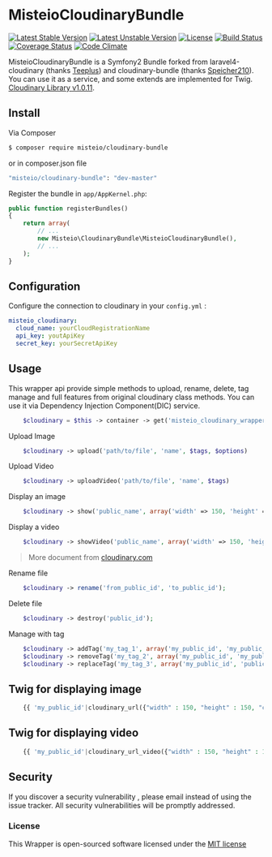 MisteioCloudinaryBundle
=========
[![Latest Stable Version](https://poser.pugx.org/misteio/cloudinary-bundle/v/stable)](https://packagist.org/packages/misteio/cloudinary-bundle)
[![Latest Unstable Version](https://poser.pugx.org/misteio/cloudinary-bundle/v/unstable)](https://packagist.org/packages/misteio/cloudinary-bundle) 
[![License](https://poser.pugx.org/misteio/cloudinary-bundle/license)](https://packagist.org/packages/misteio/cloudinary-bundle)
[![Build Status](https://travis-ci.org/misteio/CloudinaryBundle.svg?branch=master)](https://travis-ci.org/misteio/CloudinaryBundle)
[![Coverage Status](https://codeclimate.com/repos/586d2bd9fa6a943e97001bc5/badges/36b972b7a31123e8d235/coverage.svg)](https://codeclimate.com/repos/586d2bd9fa6a943e97001bc5/coverage)
[![Code Climate](https://codeclimate.com/repos/586d2bd9fa6a943e97001bc5/badges/36b972b7a31123e8d235/gpa.svg)](https://codeclimate.com/repos/586d2bd9fa6a943e97001bc5/feed)

MisteioCloudinaryBundle is a Symfony2 Bundle forked from laravel4-cloudinary (thanks [Teeplus](https://github.com/teepluss/laravel4-cloudinary)) and cloudinary-bundle (thanks [Speicher210](https://github.com/Speicher210/CloudinaryBundle)). You can use it as a service, and some extends are implemented for Twig. 
[Cloudinary Library v1.0.11](http://cloudinary.com/documentation/php_integration).

## Install

Via Composer

``` bash
$ composer require misteio/cloudinary-bundle
```
or in composer.json file
``` bash
"misteio/cloudinary-bundle": "dev-master"
```

Register the bundle in `app/AppKernel.php`:

``` php
public function registerBundles()
{
    return array(
        // ...
        new Misteio\CloudinaryBundle\MisteioCloudinaryBundle(),
        // ...
    );
}
```

Configuration
-------------

Configure the connection to cloudinary in your `config.yml` :

``` yaml
misteio_cloudinary:
  cloud_name: yourCloudRegistrationName
  api_key: youtApiKey
  secret_key: yourSecretApiKey
```

## Usage

This wrapper api provide simple methods to upload, rename, delete, tag manage and full features from original cloudinary class methods.
You can use it via Dependency Injection Component(DIC) service.

```php
	$cloudinary = $this -> container -> get('misteio_cloudinary_wrapper');
```


Upload Image
```php
	$cloudinary -> upload('path/to/file', 'name', $tags, $options)
```
Upload Video
```php
	$cloudinary -> uploadVideo('path/to/file', 'name', $tags)
```

Display an image
```php
	$cloudinary -> show('public_name', array('width' => 150, 'height' => 150, 'crop' => 'fit', 'radius' => 20));
```

Display a video
```php
	$cloudinary -> showVideo('public_name', array('width' => 150, 'height' => 150, 'crop' => 'fit', 'radius' => 20));
```

> More document from [cloudinary.com](http://cloudinary.com/documentation/image_transformations)

Rename file

```php
	$cloudinary -> rename('from_public_id', 'to_public_id');
```

Delete file
```php
	$cloudinary -> destroy('public_id');
```

Manage with tag

```php
	$cloudinary -> addTag('my_tag_1', array('my_public_id', 'my_public_id_2'));
    $cloudinary -> removeTag('my_tag_2', array('my_public_id', 'my_public_id_2'));
    $cloudinary -> replaceTag('my_tag_3', array('my_public_id', 'public_id_2'));
```

## Twig for displaying image
```php
	{{ 'my_public_id'|cloudinary_url({"width" : 150, "height" : 150, "crop" : "fill", "radius" : 20}) }}
```

## Twig for displaying video
```php
	{{ 'my_public_id'|cloudinary_url_video({"width" : 150, "height" : 150, "crop" : "fill", "radius" : 20}) }}
```

## Security

If you discover a security vulnerability , please email instead of using the issue tracker. All security vulnerabilities will be promptly addressed.


### License
This Wrapper is open-sourced software licensed under the [MIT license](http://opensource.org/licenses/MIT)
